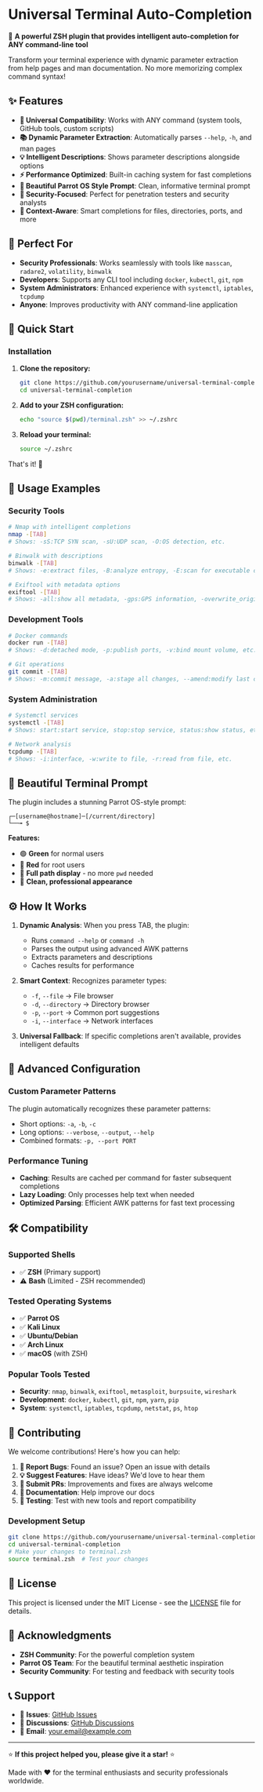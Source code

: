 # Universal Terminal Auto-Completion

🚀 **A powerful ZSH plugin that provides intelligent auto-completion for ANY command-line tool**

Transform your terminal experience with dynamic parameter extraction from help pages and man documentation. No more memorizing complex command syntax!

## ✨ Features

- **🔄 Universal Compatibility**: Works with ANY command (system tools, GitHub tools, custom scripts)
- **📚 Dynamic Parameter Extraction**: Automatically parses `--help`, `-h`, and man pages
- **💡 Intelligent Descriptions**: Shows parameter descriptions alongside options
- **⚡ Performance Optimized**: Built-in caching system for fast completions
- **🎨 Beautiful Parrot OS Style Prompt**: Clean, informative terminal prompt
- **🔐 Security-Focused**: Perfect for penetration testers and security analysts
- **📁 Context-Aware**: Smart completions for files, directories, ports, and more

## 🎯 Perfect For

- **Security Professionals**: Works seamlessly with tools like `masscan`, `radare2`, `volatility`, `binwalk`
- **Developers**: Supports any CLI tool including `docker`, `kubectl`, `git`, `npm`
- **System Administrators**: Enhanced experience with `systemctl`, `iptables`, `tcpdump`
- **Anyone**: Improves productivity with ANY command-line application

## 🚀 Quick Start

### Installation

1. **Clone the repository:**
   ```bash
   git clone https://github.com/yourusername/universal-terminal-completion.git
   cd universal-terminal-completion
   ```

2. **Add to your ZSH configuration:**
   ```bash
   echo "source $(pwd)/terminal.zsh" >> ~/.zshrc
   ```

3. **Reload your terminal:**
   ```bash
   source ~/.zshrc
   ```

That's it! 🎉

## 📖 Usage Examples

### Security Tools
```bash
# Nmap with intelligent completions
nmap -[TAB]
# Shows: -sS:TCP SYN scan, -sU:UDP scan, -O:OS detection, etc.

# Binwalk with descriptions
binwalk -[TAB]
# Shows: -e:extract files, -B:analyze entropy, -E:scan for executable code, etc.

# Exiftool with metadata options
exiftool -[TAB]
# Shows: -all:show all metadata, -gps:GPS information, -overwrite_original, etc.
```

### Development Tools
```bash
# Docker commands
docker run -[TAB]
# Shows: -d:detached mode, -p:publish ports, -v:bind mount volume, etc.

# Git operations
git commit -[TAB]
# Shows: -m:commit message, -a:stage all changes, --amend:modify last commit, etc.
```

### System Administration
```bash
# Systemctl services
systemctl -[TAB]
# Shows: start:start service, stop:stop service, status:show status, etc.

# Network analysis
tcpdump -[TAB]
# Shows: -i:interface, -w:write to file, -r:read from file, etc.
```

## 🎨 Beautiful Terminal Prompt

The plugin includes a stunning Parrot OS-style prompt:

```
┌─[username@hostname]─[/current/directory]
└──╼ $ 
```

**Features:**
- 🟢 **Green** for normal users
- 🔴 **Red** for root users
- 📍 **Full path display** - no more `pwd` needed
- 🎯 **Clean, professional appearance**

## ⚙️ How It Works

1. **Dynamic Analysis**: When you press TAB, the plugin:
   - Runs `command --help` or `command -h`
   - Parses the output using advanced AWK patterns
   - Extracts parameters and descriptions
   - Caches results for performance

2. **Smart Context**: Recognizes parameter types:
   - `-f`, `--file` → File browser
   - `-d`, `--directory` → Directory browser
   - `-p`, `--port` → Common port suggestions
   - `-i`, `--interface` → Network interfaces

3. **Universal Fallback**: If specific completions aren't available, provides intelligent defaults

## 🔧 Advanced Configuration

### Custom Parameter Patterns
The plugin automatically recognizes these parameter patterns:
- Short options: `-a`, `-b`, `-c`
- Long options: `--verbose`, `--output`, `--help`
- Combined formats: `-p, --port PORT`

### Performance Tuning
- **Caching**: Results are cached per command for faster subsequent completions
- **Lazy Loading**: Only processes help text when needed
- **Optimized Parsing**: Efficient AWK patterns for fast text processing

## 🛠️ Compatibility

### Supported Shells
- ✅ **ZSH** (Primary support)
- ⚠️ **Bash** (Limited - ZSH recommended)

### Tested Operating Systems
- ✅ **Parrot OS**
- ✅ **Kali Linux**
- ✅ **Ubuntu/Debian**
- ✅ **Arch Linux**
- ✅ **macOS** (with ZSH)

### Popular Tools Tested
- **Security**: `nmap`, `binwalk`, `exiftool`, `metasploit`, `burpsuite`, `wireshark`
- **Development**: `docker`, `kubectl`, `git`, `npm`, `yarn`, `pip`
- **System**: `systemctl`, `iptables`, `tcpdump`, `netstat`, `ps`, `htop`

## 🤝 Contributing

We welcome contributions! Here's how you can help:

1. **🐛 Report Bugs**: Found an issue? Open an issue with details
2. **💡 Suggest Features**: Have ideas? We'd love to hear them
3. **🔧 Submit PRs**: Improvements and fixes are always welcome
4. **📝 Documentation**: Help improve our docs
5. **🧪 Testing**: Test with new tools and report compatibility

### Development Setup
```bash
git clone https://github.com/yourusername/universal-terminal-completion.git
cd universal-terminal-completion
# Make your changes to terminal.zsh
source terminal.zsh  # Test your changes
```

## 📄 License

This project is licensed under the MIT License - see the [LICENSE](LICENSE) file for details.

## 🙏 Acknowledgments

- **ZSH Community**: For the powerful completion system
- **Parrot OS Team**: For the beautiful terminal aesthetic inspiration
- **Security Community**: For testing and feedback with security tools

## 📞 Support

- 🐛 **Issues**: [GitHub Issues](https://github.com/yourusername/universal-terminal-completion/issues)
- 💬 **Discussions**: [GitHub Discussions](https://github.com/yourusername/universal-terminal-completion/discussions)
- 📧 **Email**: your.email@example.com

---

⭐ **If this project helped you, please give it a star!** ⭐

Made with ❤️ for the terminal enthusiasts and security professionals worldwide. 
